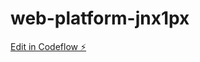 # web-platform-jnx1px

[Edit in Codeflow ⚡️](https://stackblitz.com/~/github.com/athithyaramaa1/web-platform-jnx1px)